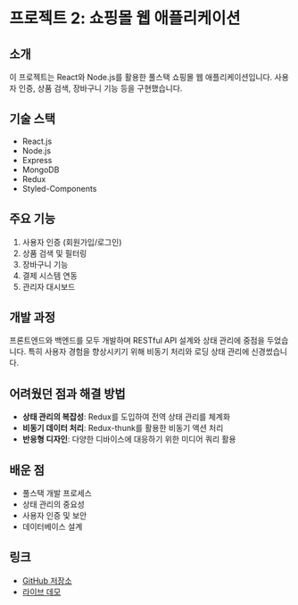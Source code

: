 # 프로젝트 2: 쇼핑몰 웹 애플리케이션

## 소개
이 프로젝트는 React와 Node.js를 활용한 풀스택 쇼핑몰 웹 애플리케이션입니다. 사용자 인증, 상품 검색, 장바구니 기능 등을 구현했습니다.

## 기술 스택
- React.js
- Node.js
- Express
- MongoDB
- Redux
- Styled-Components

## 주요 기능
1. 사용자 인증 (회원가입/로그인)
2. 상품 검색 및 필터링
3. 장바구니 기능
4. 결제 시스템 연동
5. 관리자 대시보드

## 개발 과정
프론트엔드와 백엔드를 모두 개발하며 RESTful API 설계와 상태 관리에 중점을 두었습니다. 특히 사용자 경험을 향상시키기 위해 비동기 처리와 로딩 상태 관리에 신경썼습니다.

## 어려웠던 점과 해결 방법
- **상태 관리의 복잡성**: Redux를 도입하여 전역 상태 관리를 체계화
- **비동기 데이터 처리**: Redux-thunk를 활용한 비동기 액션 처리
- **반응형 디자인**: 다양한 디바이스에 대응하기 위한 미디어 쿼리 활용

## 배운 점
- 풀스택 개발 프로세스
- 상태 관리의 중요성
- 사용자 인증 및 보안
- 데이터베이스 설계

## 링크
- [GitHub 저장소](https://github.com/nayeongdev/project2)
- [라이브 데모](https://nayeongdev-shop.herokuapp.com) 